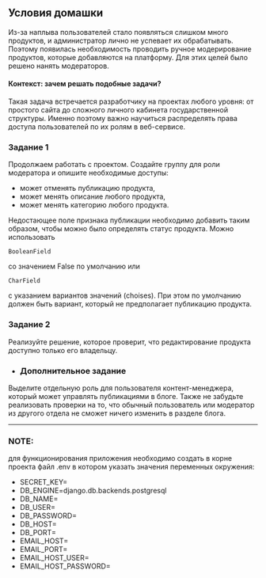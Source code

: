 ## Условия домашки

‍Из-за наплыва пользователей стало появляться слишком много продуктов, и администратор лично не успевает их обрабатывать. 
Поэтому появилась необходимость проводить ручное модерирование продуктов, которые добавляются на платформу. 
Для этих целей было решено нанять модераторов.

#### Контекст: зачем решать подобные задачи?
Такая задача встречается разработчику на проектах любого уровня: от простого сайта до сложного личного кабинета 
государственной структуры. Именно поэтому важно научиться распределять права доступа пользователей 
по их ролям в веб-сервисе.

### Задание 1
Продолжаем работать с проектом. Создайте группу для роли модератора и опишите необходимые доступы:

- может отменять публикацию продукта,
- может менять описание любого продукта,
- может менять категорию любого продукта.

Недостающее поле признака публикации необходимо добавить таким образом, чтобы можно было определять статус продукта. 
Можно использовать 

    BooleanField
 со значением False по умолчанию или 

    CharField 
 с указанием вариантов значений (choises). При этом по умолчанию должен быть вариант, который не предполагает 
публикацию продукта.

### Задание 2
Реализуйте решение, которое проверит, что редактирование продукта доступно только его владельцу.

* ### Дополнительное задание
Выделите отдельную роль для пользователя контент-менеджера, который может управлять публикациями в блоге. 
Также не забудьте реализовать проверки на то, что обычный пользователь или модератор из другого отдела 
не сможет ничего изменить в разделе блога.




**********************************************************************************************************************

### NOTE:
для функционирования приложения необходимо создать в корне проекта файл .env в котором указать значения
переменных окружения:
- SECRET_KEY=
- DB_ENGINE=django.db.backends.postgresql
- DB_NAME=
- DB_USER=
- DB_PASSWORD=
- DB_HOST=
- DB_PORT=
- EMAIL_HOST=
- EMAIL_PORT=
- EMAIL_HOST_USER=
- EMAIL_HOST_PASSWORD=
